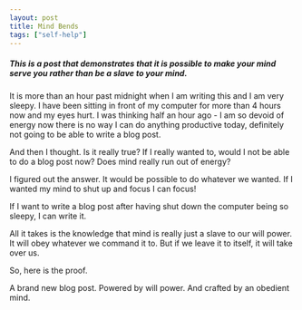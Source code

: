 ```yaml
---
layout: post
title: Mind Bends
tags: ["self-help"]
---
```

##### This is a post that demonstrates that it is possible to make your mind serve you rather than be a slave to your mind. #####

It is more than an hour past midnight when I am writing this and I am very sleepy. I have been sitting in front of my computer for more than 4 hours now and my eyes hurt. I was thinking half an hour ago - I am so devoid of energy now there is no way I can do anything productive today, definitely not going to be able to write a blog post.

And then I thought. Is it really true? If I really wanted to, would I not be able to do a blog post now? Does mind really run out of energy?

I figured out the answer. It would be possible to do whatever we wanted. If I wanted my mind to shut up and focus I can focus!

If I want to write a blog post after having shut down the computer being so sleepy, I can write it.

All it takes is the knowledge that mind is really just a slave to our will power. It will obey whatever we command it to. But if we leave it to itself, it will take over us.

So, here is the proof.

A brand new blog post. Powered by will power. And crafted by an obedient mind.
